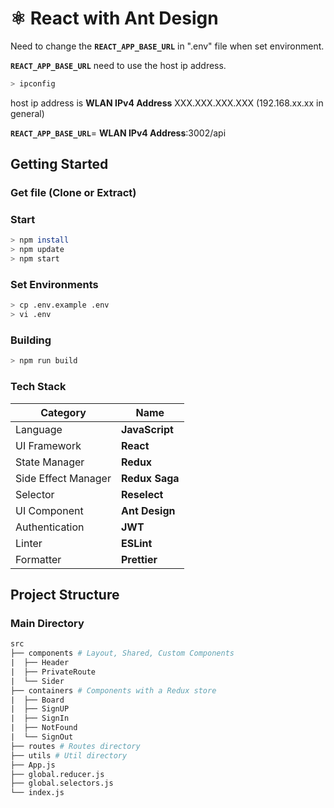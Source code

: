 # ⚛️ React with Ant Design <br>

Need to change the **`REACT_APP_BASE_URL`** in ".env" file when set environment.

**`REACT_APP_BASE_URL`** need to use the host ip address.

```sh
> ipconfig
```

host ip address is **WLAN IPv4 Address** XXX.XXX.XXX.XXX (192.168.xx.xx in general)

**`REACT_APP_BASE_URL`**= **WLAN IPv4 Address**:3002/api

## Getting Started

### Get file (Clone or Extract)

### Start

```sh
> npm install
> npm update
> npm start
```

### Set Environments

```sh
> cp .env.example .env
> vi .env
```

### Building

```sh
> npm run build
```

### Tech Stack

| Category            | Name           |
| ------------------- | -------------- |
| Language            | **JavaScript** |
| UI Framework        | **React**      |
| State Manager       | **Redux**      |
| Side Effect Manager | **Redux Saga** |
| Selector            | **Reselect**   |
| UI Component        | **Ant Design** |
| Authentication      | **JWT**        |
| Linter              | **ESLint**     |
| Formatter           | **Prettier**   |

## Project Structure

### Main Directory

```makefile
src
├── components # Layout, Shared, Custom Components
|  ├── Header
|  ├── PrivateRoute
|  └── Sider
├── containers # Components with a Redux store
|  ├── Board
|  ├── SignUP
|  ├── SignIn
|  ├── NotFound
|  └── SignOut
├── routes # Routes directory
├── utils # Util directory
├── App.js
├── global.reducer.js
├── global.selectors.js
└── index.js
```
